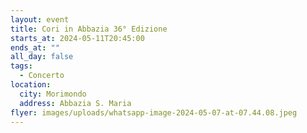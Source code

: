 ```yaml
---
layout: event
title: Cori in Abbazia 36° Edizione
starts_at: 2024-05-11T20:45:00
ends_at: ""
all_day: false
tags:
  - Concerto
location:
  city: Morimondo
  address: Abbazia S. Maria
flyer: images/uploads/whatsapp-image-2024-05-07-at-07.44.08.jpeg
---
```

